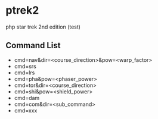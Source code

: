 ptrek2
======

php star trek 2nd edition (test)


## Command List

* cmd=nav&dir=<course_direction>&pow=<warp_factor>
* cmd=srs
* cmd=lrs
* cmd=pha&pow=<phaser_power>
* cmd=tor&dir=<course_direction>
* cmd=shi&pow=<shield_power>
* cmd=dam
* cmd=com&dir=<sub_command>
* cmd=xxx


